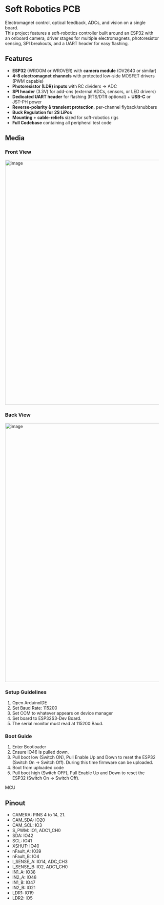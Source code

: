 # Soft Robotics PCB

Electromagnet control, optical feedback, ADCs, and vision on a single board.  
This project features a soft-robotics controller built around an ESP32 with an onboard camera, driver stages for multiple electromagnets, photoresistor sensing, SPI breakouts, and a UART header for easy flashing.


## Features
- **ESP32** (WROOM or WROVER) with **camera module** (OV2640 or similar)
- **4–8 electromagnet channels** with protected low-side MOSFET drivers (PWM capable)
- **Photoresistor (LDR) inputs** with RC dividers → ADC
- **SPI header** (3.3V) for add-ons (external ADCs, sensors, or LED drivers)
- **Dedicated UART header** for flashing (RTS/DTR optional) + **USB-C** or JST-PH power
- **Reverse-polarity & transient protection**, per-channel flyback/snubbers
- **Buck Regulation for 2S LiPos**
- **Mounting + cable-reliefs** sized for soft-robotics rigs
- **Full Codebase** containing all peripheral test code


## Media
### Front View
<img width="787" height="800" alt="image" src="https://github.com/user-attachments/assets/745cd26e-8e00-4f58-bc77-62a3f7b1588d" />

### Back View
<img width="792" height="846" alt="image" src="https://github.com/user-attachments/assets/a6f7de36-a9c3-403d-9135-eba6580efe70" />

### Setup Guidelines
1. Open ArduinoIDE
2. Set Baud Rate: 115200
3. Set COM to whatever appears on device manager
4. Set board to ESP32S3-Dev Board.
5. The serial monitor must read at 115200 Baud.
### Boot Guide
1. Enter Bootloader
2. Ensure IO46 is pulled down.
3. Pull boot low (Switch ON), Pull Enable Up and Down to reset the ESP32 (Switch On -> Switch Off). During this time firmware can be uploaded.
4. Boot from uploaded code
4. Pull boot high (Switch OFF), Pull Enable Up and Down to reset the ESP32 (Switch On -> Switch Off).

MCU
## Pinout
- CAMERA: PINS 4 to 14, 21.
- CAM_SDA: IO20
- CAM_SCL: IO3
- S_PWM: IO1, ADC1_CH0
- SDA: IO42
- SCL: IO41
- XSHUT: IO40
- nFault_A: I039
- nFault_B: IO4
- I_SENSE_A: IO14, ADC_CH3
- I_SENSE_B: IO2, ADC1_CH0
- IN1_A: IO38
- IN2_A: IO48
- IN1_B: IO47
- IN2_B: IO21
- LDR1: IO19
- LDR2: IO5

